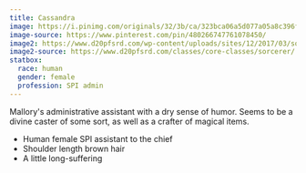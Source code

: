 ```yaml
---
title: Cassandra
image: https://i.pinimg.com/originals/32/3b/ca/323bca06a5d077a05a8c396fbcf20dc7.png
image-source: https://www.pinterest.com/pin/480266747761078450/
image2: https://www.d20pfsrd.com/wp-content/uploads/sites/12/2017/03/sorceress_by_yamaorce-db2aktf.jpg
image2-source: https://www.d20pfsrd.com/classes/core-classes/sorcerer/
statbox:
  race: human
  gender: female
  profession: SPI admin
---
```


Mallory's administrative assistant with a dry sense of humor. Seems to be a divine caster of some sort, as well as a crafter of magical items.

* Human female SPI assistant to the chief
* Shoulder length brown hair
* A little long-suffering
